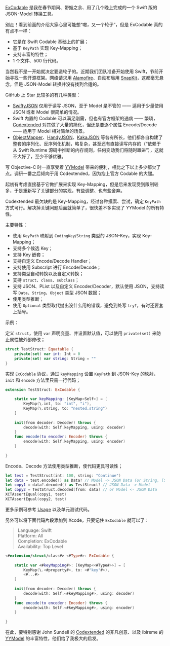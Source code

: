 [ExCodable](https://github.com/iwill/ExCodable) 是我在春节期间、带娃之余、用了几个晚上完成的一个 Swift 版的 JSON-Model 转换工具。

别走！看到前面的介绍大家心里可能想“嗷，又一个轮子”，但是 ExCodable 真的有点不一样：
- 它是在 Swift Codable 基础上的扩展；
- 基于 `KeyPath` 实现 Key-Mapping；
- 支持丰富的特性；
- 1 个文件、500 行代码。

当然我不是一开始就决定要造轮子的。近期我们团队准备开始使用 Swift，节前开始寻找一些开源框架。网络请求用 [Alamofire](https://github.com/Alamofire/Alamofire)、自动布局用 [SnapKit](https://github.com/SnapKit/SnapKit)，这都毫无悬念，但是 JSON-Model 转换并没有找到合适的。

GitHub 上 Star 比较多的有几种类型：
- [SwiftyJSON](https://github.com/SwiftyJSON/SwiftyJSON) 仅用于读写 JSON，至于 Model 是不管的 —— 适用于少量使用 JSON 或者 Model 很简单的情况。
- Swift 内置的 Codable 可以满足刚需，但也有官方框架的通病 —— 繁琐，[Codextended](https://github.com/JohnSundell/Codextended) 对其做了大量的简化，但还是要逐个属性 Encode/Decode —— 适用于 Model 相对简单的场景。
- [ObjectMapper](https://github.com/tristanhimmelman/ObjectMapper)、[HandyJSON](https://github.com/alibaba/HandyJSON)、[KakaJSON](https://github.com/kakaopensource/KakaJSON) 等各有所长，他们都各自构建了整套的序列化、反序列化机制，略复杂，甚至还有直接读写内存的（“依赖于从 Swift Runtime 源码中推断的内存规则，任何变动我们将随时跟进”），这就不大好了，至少不够优雅。

写 Objective-C 时一直享受着 [YYModel](https://github.com/ibireme/YYModel) 带来的便利，相比之下以上多少都欠了点。调研一番之后倾向于用 Codextended，因为抱上官方 Codable 的大腿。

起初有考虑直接基于它做扩展来实现 Key-Mapping，但是后来发现受到限制较多，于是重新写了关键部分的实现，有些调整、也有些舍弃。

Codextended 最欠缺的是 Key-Mapping，经过各种摸索、尝试，确定 `KeyPath` 方式可行。解决掉关键问题后面就简单了，很快差不多实现了 YYModel 的所有特性。

主要特性：
- 使用 `KeyPath` 映射到 `CodingKey`/`String` 类型的 JSON-Key，实现 Key-Mapping；
- 支持多个候选 Key；
- 支持 Key 嵌套；
- 支持自定义 Encode/Decode Handler；
- 支持使用 Subscript 进行 Encode/Decode；
- 支持类型自动转换以及自定义转换；
- 支持 `struct`、`class`、`subclass`；
- 支持 JSON、PList 以及自定义 Encoder/Decoder，默认使用 JSON，支持读写 `Data`、`String`、`Object` 类型 JSON 数据；
- 使用类型推断；
- 使用 `Optional` 类型取代抛出没什么用的错误，避免到处写 `try?`，有时还要套上括号。

示例：

定义 `struct`，使用 `var` 声明变量、并设置默认值，可以使用 `private(set)` 来防止属性被外部修改；

```swift
struct TestStruct: Equatable {
    private(set) var int: Int = 0
    private(set) var string: String = ""
}
```

实现 `ExCodable` 协议，通过 `keyMapping` 设置 `KeyPath` 到 JSON-Key 的映射，`init` 和 `encode` 方法里只需一行代码；

```swift
extension TestStruct: ExCodable {
    
    static var keyMapping: [KeyMap<Self>] = [
        KeyMap(\.int, to: "int", "i"),
        KeyMap(\.string, to: "nested.string")
    ]
    
    init(from decoder: Decoder) throws {
        decode(with: Self.keyMapping, using: decoder)
    }
    func encode(to encoder: Encoder) throws {
        encode(with: Self.keyMapping, using: encoder)
    }
    
}
```

Encode、Decode 方法使用类型推断，使代码更具可读性；

```swift
let test = TestStruct(int: 100, string: "Continue")
let data = test.encoded() as Data? // Model -> JSON Data (or String, [String: Any])
let copy1 = data?.decoded() as TestStruct? // JSON Data -> Model
let copy2 = TestStruct.decoded(from: data) // or Model <- JSON Data
XCTAssertEqual(copy1, test)
XCTAssertEqual(copy2, test)
```

更多示例可参考 [Usage](https://github.com/iwill/ExCodable#usage) 以及单元测试代码。

另外可以将下面代码片段添加到 Xcode，只要记住 `ExCodable` 就可以了：

> Language: Swift  
> Platform: All  
> Completion: ExCodable  
> Availability: Top Level  

```swift
<#extension/struct/class#> <#Type#>: ExCodable {
    
    static var <#keyMapping#>: [KeyMap<<#Type#>>] = [
        KeyMap(\.<#property#>, to: <#"key"#>),
        <#...#>
    ]
    
    init(from decoder: Decoder) throws {
        decode(with: Self.<#keyMapping#>, using: decoder)
    }
    func encode(to encoder: Encoder) throws {
        encode(with: Self.<#keyMapping#>, using: encoder)
    }
    
}
```

在此，要特别感谢 John Sundell 的 [Codextended](https://github.com/JohnSundell/Codextended) 的非凡创意、以及 ibireme 的 [YYModel](https://github.com/ibireme/YYModel) 的丰富特性，他们给了我极大的启发。
